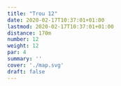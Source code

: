 ```yaml
---
title: "Trou 12"
date: 2020-02-17T10:37:01+01:00
lastmod: 2020-02-17T10:37:01+01:00
distance: 170m
number: 12
weight: 12
par: 4
summary: ''
cover: './map.svg'
draft: false
---
```



